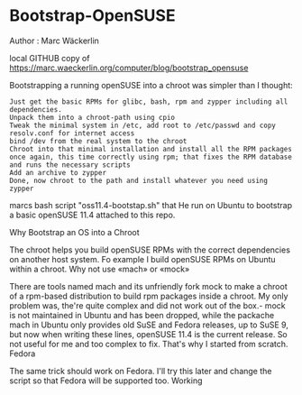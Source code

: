Bootstrap-OpenSUSE
==================

Author : Marc Wäckerlin

local GITHUB  copy of https://marc.waeckerlin.org/computer/blog/bootstrap_opensuse


 Bootstrapping a running openSUSE into a chroot was simpler than I thought:

    Just get the basic RPMs for glibc, bash, rpm and zypper including all dependencies.
    Unpack them into a chroot-path using cpio
    Tweak the minimal system in /etc, add root to /etc/passwd and copy resolv.conf for internet access
    bind /dev from the real system to the chroot
    Chroot into that minimal installation and install all the RPM packages once again, this time correctly using rpm; that fixes the RPM database and runs the necessary scripts
    Add an archive to zypper
    Done, now chroot to the path and install whatever you need using zypper

marcs bash script "oss11.4-bootstap.sh" that He run on Ubuntu to bootstrap a basic openSUSE 11.4  attached to this repo.



Why Bootstrap an OS into a Chroot

The chroot helps you build openSUSE RPMs with the correct dependencies on another host system. Fo example I build openSUSE RPMs on Ubuntu within a chroot.
Why not use «mach» or «mock»

There are tools named mach and its unfriendly fork mock to make a chroot of a rpm-based distribution to build rpm packages inside a chroot. My only problem was, the're quite complex and did not work out of the box.- mock is not maintained in Ubuntu and has been dropped, while the packache mach in Ubuntu only provides old SuSE and Fedora releases, up to SuSE 9, but now when writing these lines, openSUSE 11.4 is the current release. So not useful for me and too complex to fix. That's why I started from scratch.
Fedora

The same trick should work on Fedora. I'll try this later and change the script so that Fedora will be supported too.
Working
